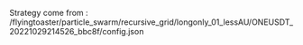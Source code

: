 Strategy come from : /flyingtoaster/particle_swarm/recursive_grid/longonly_01_lessAU/ONEUSDT_20221029214526_bbc8f/config.json